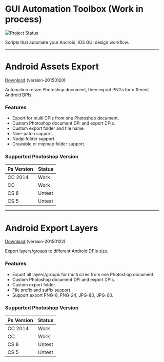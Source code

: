 # GUI Automation Toolbox (Work in process)

![Project Status](https://stillmaintained.com/Ashung/GUI_Automation_Toolbox.png)

Scripts that automate your Android, iOS GUI design workflow.

----

# Android Assets Export

[Download](https://github.com/Ashung/GUI_Automation_Toolbox/raw/master/Photoshop_Scripts/Android_Assets_Export.jsx) (version-20150120)

Automation resize Photoshop document, then exprot PNGs for different Android DPIs.

### Features

* Export for multi DPIs from one Photoshop document.
* Custom Photoshop document DPI and export DPIs.
* Custom export folder and file name.
* Nine-patch support.
* Nodpi folder support.
* Drawable or mipmap folder support.

### Supported Photoshop Version

Ps Version | Status
---|---
CC 2014 | Work
CC | Work
CS 6 | Untest
CS 5 | Untest

----

# Android Export Layers

[Download](https://github.com/Ashung/GUI_Automation_Toolbox/raw/master/Photoshop_Scripts/Android_Export_Layers.jsx) (version-20150122)

Export layers/groups to different Android DPIs size.

### Features

* Export all layers/groups for multi sizes from one Photoshop document.
* Custom Photoshop document DPI and export DPIs.
* Custom export folder.
* File prefix and suffix support.
* Support export PNG-8, PNG-24, JPG-80, JPG-60.

### Supported Photoshop Version
Ps Version | Status
---|---
CC 2014 | Work
CC | Work
CS 6 | Untest
CS 5 | Untest